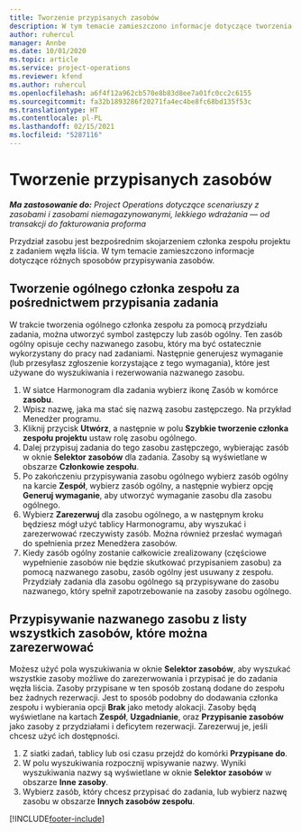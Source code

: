 ```yaml
---
title: Tworzenie przypisanych zasobów
description: W tym temacie zamieszczono informacje dotyczące tworzenia ogólnych i nazwanych przydziałów zasobów.
author: ruhercul
manager: Annbe
ms.date: 10/01/2020
ms.topic: article
ms.service: project-operations
ms.reviewer: kfend
ms.author: ruhercul
ms.openlocfilehash: a6f4f12a962cb570e8b83d8ee7a01fc0cc2c6155
ms.sourcegitcommit: fa32b1893286f20271fa4ec4be8fc68bd135f53c
ms.translationtype: HT
ms.contentlocale: pl-PL
ms.lasthandoff: 02/15/2021
ms.locfileid: "5287116"
---
```

# <a name="create-resource-assignments"></a>Tworzenie przypisanych zasobów

_**Ma zastosowanie do:** Project Operations dotyczące scenariuszy z zasobami i zasobami niemagazynowanymi, lekkiego wdrażania — od transakcji do fakturowania proforma_


Przydział zasobu jest bezpośrednim skojarzeniem członka zespołu projektu z zadaniem węzła liścia. W tym temacie zamieszczono informacje dotyczące różnych sposobów przypisywania zasobów.

## <a name="create-a-generic-team-member-through-task-assignment"></a>Tworzenie ogólnego członka zespołu za pośrednictwem przypisania zadania


W trakcie tworzenia ogólnego członka zespołu za pomocą przydziału zadania, można utworzyć symbol zastępczy lub zasób ogólny. Ten zasób ogólny opisuje cechy nazwanego zasobu, który ma być ostatecznie wykorzystany do pracy nad zadaniami. Następnie generujesz wymaganie (lub przesyłasz zgłoszenie korzystające z tego wymagania), które jest używane do wyszukiwania i rezerwowania nazwanego zasobu.

1. W siatce Harmonogram dla zadania wybierz ikonę Zasób w komórce **zasobu**.
2. Wpisz nazwę, jaka ma stać się nazwą zasobu zastępczego. Na przykład Menedżer programu.
3. Kliknij przycisk **Utwórz**, a następnie w polu **Szybkie tworzenie członka zespołu projektu** ustaw rolę zasobu ogólnego.
4. Dalej przypisuj zadania do tego zasobu zastępczego, wybierając zasób w oknie **Selektor zasobów** dla zadania. Zasoby są wyświetlane w obszarze **Członkowie zespołu**.
5. Po zakończeniu przypisywania zasobu ogólnego wybierz zasób ogólny na karcie **Zespół**, wybierz zasób ogólny, a następnie wybierz opcję **Generuj wymaganie**, aby utworzyć wymaganie zasobu dla zasobu ogólnego.
6. Wybierz **Zarezerwuj** dla zasobu ogólnego, a w następnym kroku będziesz mógł użyć tablicy Harmonogramu, aby wyszukać i zarezerwować rzeczywisty zasób. Można również przesłać wymagań do spełnienia przez Menedżera zasobów.
7. Kiedy zasób ogólny zostanie całkowicie zrealizowany (częściowe wypełnienie zasobów nie będzie skutkować przypisaniem zasobu) za pomocą nazwanego zasobu, zasób ogólny jest usuwany z zespołu. Przydziały zadania dla zasobu ogólnego są przypisywane do zasobu nazwanego, który spełnił zapotrzebowanie na zasoby zasobu ogólnego.

## <a name="assign-a-named-resource-from-the-list-of-all-bookable-resources"></a>Przypisywanie nazwanego zasobu z listy wszystkich zasobów, które można zarezerwować

Możesz użyć pola wyszukiwania w oknie **Selektor zasobów**, aby wyszukać wszystkie zasoby możliwe do zarezerwowania i przypisać je do zadania węzła liścia. Zasoby przypisane w ten sposób zostaną dodane do zespołu bez żadnych rezerwacji. Jest to sposób podobny do dodawania członka zespołu i wybierania opcji **Brak** jako metody alokacji. Zasoby będą wyświetlane na kartach **Zespół**, **Uzgadnianie**, oraz **Przypisanie zasobów** jako zasoby z przydziałami i deficytem rezerwacji. Zarezerwuj je, jeśli chcesz użyć ich dostępności.

1. Z siatki zadań, tablicy lub osi czasu przejdź do komórki **Przypisane do**.
2. W polu wyszukiwania rozpocznij wpisywanie nazwy. Wyniki wyszukiwania nazwy są wyświetlane w oknie **Selektor zasobów** w obszarze **Inne zasoby**.
3. Wybierz zasób, który chcesz przypisać do zadania, lub wybierz nazwę zasobu w obszarze **Innych zasobów zespołu**.


[!INCLUDE[footer-include](../includes/footer-banner.md)]